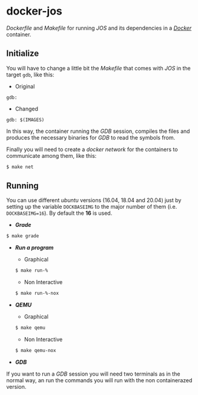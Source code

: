 # docker-jos

_Dockerfile_ and _Makefile_ for running _JOS_ and its dependencies in a [_Docker_](https://docs.docker.com/install/linux/docker-ce/ubuntu/) container.

## Initialize

You will have to change a little bit the _Makefile_ that comes with _JOS_ in the target `gdb`, like this:

- Original

```make
gdb:
```

- Changed

```make
gdb: $(IMAGES)
```

In this way, the container running the _GDB_ session, compiles the files and produces the necessary binaries for _GDB_ to read the symbols from.

Finally you will need to create a _docker network_ for the containers to communicate among them, like this:

```bash
$ make net
```

## Running

You can use different _ubuntu_ versions (16.04, 18.04 and 20.04) just by setting up the variable `DOCKBASEIMG` to the major number of them (i.e. `DOCKBASEIMG=16`). By default the **16** is used.

- ***Grade***

```bash
$ make grade
```

- ***Run a program***

	- Graphical

    ```bash
    $ make run-%
    ```

	- Non Interactive

    ```bash
    $ make run-%-nox
    ```

- ***QEMU***

	- Graphical

    ```bash
    $ make qemu
    ```

	- Non Interactive

    ```bash
    $ make qemu-nox
    ```

- ***GDB***

If you want to run a _GDB_ session you will need two terminals as in the normal way, an run the commands you will run with the non containerazed version.

